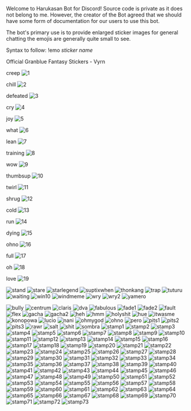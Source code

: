 Welcome to Harukasan Bot for Discord!
Source code is private as it does not belong to me. However, the creator of the Bot agreed that we should have some form of documentation for our users to use this bot.

The bot's primary use is to provide enlarged sticker images for general chatting the emojis are generally quite small to see.

Syntax to follow: !emo *sticker name*

Official Granblue Fantasy Stickers - Vyrn

creep
![1](https://cloud.githubusercontent.com/assets/8453488/22091365/efc5edaa-de31-11e6-831e-2d050993aeb7.png)

chill
![2](https://cloud.githubusercontent.com/assets/8453488/22091366/efc5d8ce-de31-11e6-8d32-2a68badd6659.png)

defeated
![3](https://cloud.githubusercontent.com/assets/8453488/22091369/efd36e44-de31-11e6-88a7-4e465ae38e8b.png)

cry
![4](https://cloud.githubusercontent.com/assets/8453488/22091368/efd1120c-de31-11e6-9682-9c9b195f4022.png)

joy
![5](https://cloud.githubusercontent.com/assets/8453488/22091370/efd84bf8-de31-11e6-9a71-34d8ecd75e6c.png)

what
![6](https://cloud.githubusercontent.com/assets/8453488/22091373/eff3ec00-de31-11e6-9a4b-1fb1be4d3d88.png)

lean
![7](https://cloud.githubusercontent.com/assets/8453488/22091372/eff2cab4-de31-11e6-8165-70957ba3b773.png)

training
![8](https://cloud.githubusercontent.com/assets/8453488/22091371/eff1f170-de31-11e6-9178-6ca69d15763f.png)

wow
![9](https://cloud.githubusercontent.com/assets/8453488/22091375/efff51d0-de31-11e6-803b-f95dc5f72477.png)

thumbsup
![10](https://cloud.githubusercontent.com/assets/8453488/22091374/efff0cfc-de31-11e6-8f63-af98a260ff42.png)

twirl
![11](https://cloud.githubusercontent.com/assets/8453488/22091376/f0057466-de31-11e6-8f1b-253de24caca2.png)

shrug
![12](https://cloud.githubusercontent.com/assets/8453488/22091379/f0200a56-de31-11e6-98fb-eba6a0722992.png)

cold
![13](https://cloud.githubusercontent.com/assets/8453488/22091380/f020bfc8-de31-11e6-91d8-23c0d290f305.png)

run
![14](https://cloud.githubusercontent.com/assets/8453488/22091378/f01dbed6-de31-11e6-9d23-457517b4e0b5.png)

dying
![15](https://cloud.githubusercontent.com/assets/8453488/22091382/f02b0c26-de31-11e6-8db1-ea515ec44780.png)

ohno
![16](https://cloud.githubusercontent.com/assets/8453488/22091381/f02a1d20-de31-11e6-8ad9-49a7f1e646e2.png)

full
![17](https://cloud.githubusercontent.com/assets/8453488/22091383/f0335ff2-de31-11e6-8666-9e742c11d30a.png)

oh
![18](https://cloud.githubusercontent.com/assets/8453488/22091384/f04ace30-de31-11e6-8e1f-d0615f4bc3f5.png)

love
![19](https://cloud.githubusercontent.com/assets/8453488/22091386/f04ce2ec-de31-11e6-9a0b-fca61106d781.png)

![stand](https://cloud.githubusercontent.com/assets/8453488/22091353/ef71ec5a-de31-11e6-87bb-444d48d46e79.png)
![stare](https://cloud.githubusercontent.com/assets/8453488/22091354/ef744252-de31-11e6-9f32-09f85e9b566e.png)
![starlegend](https://cloud.githubusercontent.com/assets/8453488/22091355/ef75b1a0-de31-11e6-84f2-e2b1ffdd13d3.png)
![suptixwhen](https://cloud.githubusercontent.com/assets/8453488/22091356/ef77832c-de31-11e6-9ecc-e7ac6fa80a16.png)
![thonkang](https://cloud.githubusercontent.com/assets/8453488/22091357/ef79704c-de31-11e6-9768-6366eaf64c3e.png)
![trap](https://cloud.githubusercontent.com/assets/8453488/22091358/ef7d1f44-de31-11e6-8b39-576f241f01da.png)
![tuturu](https://cloud.githubusercontent.com/assets/8453488/22091359/ef9c8820-de31-11e6-9511-00c59e24f2f0.png)
![waiting](https://cloud.githubusercontent.com/assets/8453488/22091360/ef9c8b0e-de31-11e6-972b-f3af6cc4c288.png)
![win10](https://cloud.githubusercontent.com/assets/8453488/22091361/ef9e009c-de31-11e6-9ab1-f945fde4b2d5.png)
![windmeme](https://cloud.githubusercontent.com/assets/8453488/22091362/efa6abca-de31-11e6-89fc-fad9f14b6052.png)
![wry](https://cloud.githubusercontent.com/assets/8453488/22091363/efa7a39a-de31-11e6-84f2-8de28a9b7bfb.png)
![wry2](https://cloud.githubusercontent.com/assets/8453488/22091364/efa97756-de31-11e6-86ef-d8c48a7fb37a.png)
![yamero](https://cloud.githubusercontent.com/assets/8453488/22091367/efc6d4ea-de31-11e6-9c41-e6bb7147ea9a.png)

![bully](https://cloud.githubusercontent.com/assets/8453488/22091385/f04bd262-de31-11e6-9c3e-d0343dd5d7bf.png)
![centrum](https://cloud.githubusercontent.com/assets/8453488/22091387/f057ed54-de31-11e6-853a-80813a7ae832.png)
![claris](https://cloud.githubusercontent.com/assets/8453488/22091388/f05a529c-de31-11e6-830e-fa7149fa9069.png)
![dva](https://cloud.githubusercontent.com/assets/8453488/22091389/f060030e-de31-11e6-8fdd-a263b5f1038b.png)
![fabulous](https://cloud.githubusercontent.com/assets/8453488/22091392/f0796e02-de31-11e6-8405-d78163115b5b.png)
![fade1](https://cloud.githubusercontent.com/assets/8453488/22091390/f078076a-de31-11e6-9bc6-74789c3d8879.png)
![fade2](https://cloud.githubusercontent.com/assets/8453488/22091391/f07897d4-de31-11e6-9bd6-82e49a0cd7a7.png)
![fault](https://cloud.githubusercontent.com/assets/8453488/22091393/f083d392-de31-11e6-99fc-5eccefd4f4b4.png)
![flex](https://cloud.githubusercontent.com/assets/8453488/22091394/f084f948-de31-11e6-88a2-b83df68cb23a.png)
![gacha](https://cloud.githubusercontent.com/assets/8453488/22091395/f08e04ca-de31-11e6-925b-570a36dddda2.png)
![gacha2](https://cloud.githubusercontent.com/assets/8453488/22091397/f0a5a062-de31-11e6-8b71-fd187e50fa15.png)
![heh](https://cloud.githubusercontent.com/assets/8453488/22091398/f0a6d612-de31-11e6-96f8-4b93ce1d9934.png)
![hmm](https://cloud.githubusercontent.com/assets/8453488/22091396/f0a3a6ae-de31-11e6-9e6c-640c01f0a22b.png)
![holyshit](https://cloud.githubusercontent.com/assets/8453488/22091400/f0b2d26e-de31-11e6-89d1-f92310bdbbdc.png)
![hue](https://cloud.githubusercontent.com/assets/8453488/22091399/f0b11a6e-de31-11e6-8c02-477f32732d4f.png)
![itwasme](https://cloud.githubusercontent.com/assets/8453488/22091401/f0ba6128-de31-11e6-9091-edaabf5320bb.png)
![konopowa](https://cloud.githubusercontent.com/assets/8453488/22091404/f0d17322-de31-11e6-933d-86fdf911d4a3.png)
![lucio](https://cloud.githubusercontent.com/assets/8453488/22091403/f0d1234a-de31-11e6-857a-8ab3edeb1cf3.png)
![nani](https://cloud.githubusercontent.com/assets/8453488/22091405/f0d3648e-de31-11e6-819e-b5d674bfe95c.png)
![ohmygod](https://cloud.githubusercontent.com/assets/8453488/22091406/f0de5dda-de31-11e6-99da-615c9c76c296.png)
![ohno](https://cloud.githubusercontent.com/assets/8453488/22091407/f0debafa-de31-11e6-97fd-5d384b2f7e5f.png)
![pero](https://cloud.githubusercontent.com/assets/8453488/22091408/f0e8aa42-de31-11e6-9e5b-e15128e21f60.png)
![pits1](https://cloud.githubusercontent.com/assets/8453488/22091410/f0fbebde-de31-11e6-97f2-5300510f42f6.png)
![pits2](https://cloud.githubusercontent.com/assets/8453488/22091409/f0fa8a78-de31-11e6-87fb-64fa68ed6687.png)
![pits3](https://cloud.githubusercontent.com/assets/8453488/22091411/f0fefcfc-de31-11e6-8971-d321f15023a0.png)
![rawr](https://cloud.githubusercontent.com/assets/8453488/22091413/f10cf6f4-de31-11e6-85d5-11855f710068.png)
![salt](https://cloud.githubusercontent.com/assets/8453488/22091412/f108e582-de31-11e6-82b5-b35a9f3b975c.png)
![shit](https://cloud.githubusercontent.com/assets/8453488/22091414/f11ad724-de31-11e6-8f46-cb73ffea7a0d.png)
![sombra](https://cloud.githubusercontent.com/assets/8453488/22091415/f126a996-de31-11e6-8d40-b37d14e6f706.png)
![stamp1](https://cloud.githubusercontent.com/assets/8453488/22091416/f127c060-de31-11e6-8bbf-ec744b9cb466.png)
![stamp2](https://cloud.githubusercontent.com/assets/8453488/22091417/f12aaed8-de31-11e6-9263-f4401690b166.png)
![stamp3](https://cloud.githubusercontent.com/assets/8453488/22091418/f13779c4-de31-11e6-918b-9781f442754f.png)
![stamp4](https://cloud.githubusercontent.com/assets/8453488/22091419/f13b097c-de31-11e6-9c33-2d66d4c9db05.png)
![stamp5](https://cloud.githubusercontent.com/assets/8453488/22091420/f14b28de-de31-11e6-9c28-4462da94be39.png)
![stamp6](https://cloud.githubusercontent.com/assets/8453488/22091422/f151e282-de31-11e6-822b-7dd7742d2384.png)
![stamp7](https://cloud.githubusercontent.com/assets/8453488/22091421/f14f572e-de31-11e6-9f9f-5dc4c9a0f5b5.png)
![stamp8](https://cloud.githubusercontent.com/assets/8453488/22091423/f1562f4a-de31-11e6-90aa-5a93309a581c.png)
![stamp9](https://cloud.githubusercontent.com/assets/8453488/22091424/f162acb6-de31-11e6-813b-86470fd8be1d.png)
![stamp10](https://cloud.githubusercontent.com/assets/8453488/22091425/f1687e34-de31-11e6-837c-6647dff83ac0.png)
![stamp11](https://cloud.githubusercontent.com/assets/8453488/22091426/f179a01a-de31-11e6-85c5-78ae8951e5f0.png)
![stamp12](https://cloud.githubusercontent.com/assets/8453488/22091427/f17ad480-de31-11e6-9b71-2395afb53ae5.png)
![stamp13](https://cloud.githubusercontent.com/assets/8453488/22091428/f17cbe6c-de31-11e6-9bed-f181e2443eb8.png)
![stamp14](https://cloud.githubusercontent.com/assets/8453488/22091429/f183725c-de31-11e6-90e4-1a06d35a621c.png)
![stamp15](https://cloud.githubusercontent.com/assets/8453488/22091430/f18c7366-de31-11e6-85b2-9a3a6b6f1877.png)
![stamp16](https://cloud.githubusercontent.com/assets/8453488/22091431/f194a9d2-de31-11e6-9e50-8f2444c48451.png)
![stamp17](https://cloud.githubusercontent.com/assets/8453488/22091433/f1a5cd98-de31-11e6-9de0-a15f9514d9e2.png)
![stamp18](https://cloud.githubusercontent.com/assets/8453488/22091432/f1a55d86-de31-11e6-90cd-0f72743d2079.png)
![stamp19](https://cloud.githubusercontent.com/assets/8453488/22091434/f1a8ce9e-de31-11e6-84fe-905de8aaf4df.png)
![stamp20](https://cloud.githubusercontent.com/assets/8453488/22091435/f1af5340-de31-11e6-8a6d-454f5ccebd0a.png)
![stamp21](https://cloud.githubusercontent.com/assets/8453488/22091436/f1b7cec6-de31-11e6-987c-1c747c209905.png)
![stamp22](https://cloud.githubusercontent.com/assets/8453488/22091437/f1c2ab16-de31-11e6-9d42-3d1b237a354a.png)
![stamp23](https://cloud.githubusercontent.com/assets/8453488/22091438/f1ce17da-de31-11e6-9948-b2cacaf4cd3c.png)
![stamp24](https://cloud.githubusercontent.com/assets/8453488/22091439/f1d40f6e-de31-11e6-9340-86eb8b8a2b13.png)
![stamp25](https://cloud.githubusercontent.com/assets/8453488/22091440/f1d932dc-de31-11e6-86ef-520bc6f00532.png)
![stamp26](https://cloud.githubusercontent.com/assets/8453488/22091441/f1dc0f98-de31-11e6-8852-491ed5c5b291.png)
![stamp27](https://cloud.githubusercontent.com/assets/8453488/22091442/f1e50788-de31-11e6-83a3-4903292337c9.png)
![stamp28](https://cloud.githubusercontent.com/assets/8453488/22091443/f1ef4af4-de31-11e6-85b8-a2658d6ec430.png)
![stamp29](https://cloud.githubusercontent.com/assets/8453488/22091444/f1fecb28-de31-11e6-80e0-79f6a771dd41.png)
![stamp30](https://cloud.githubusercontent.com/assets/8453488/22091445/f202c160-de31-11e6-9915-66c235455883.png)
![stamp31](https://cloud.githubusercontent.com/assets/8453488/22091446/f2041330-de31-11e6-81a6-9bd13453c887.png)
![stamp32](https://cloud.githubusercontent.com/assets/8453488/22091447/f207304c-de31-11e6-97e1-0de755428738.png)
![stamp33](https://cloud.githubusercontent.com/assets/8453488/22091448/f211fcde-de31-11e6-81e9-d5022e104506.png)
![stamp34](https://cloud.githubusercontent.com/assets/8453488/22091449/f21caaf8-de31-11e6-9d85-ef69522083ae.png)
![stamp35](https://cloud.githubusercontent.com/assets/8453488/22091451/f22ad5f6-de31-11e6-887b-4a78826f65b6.png)
![stamp36](https://cloud.githubusercontent.com/assets/8453488/22091453/f2327054-de31-11e6-917e-07eff0dbe27e.png)
![stamp37](https://cloud.githubusercontent.com/assets/8453488/22091452/f230b66a-de31-11e6-9a2f-78984b5cd2a1.png)
![stamp38](https://cloud.githubusercontent.com/assets/8453488/22091454/f2362410-de31-11e6-91dd-9dddbcebba74.png)
![stamp39](https://cloud.githubusercontent.com/assets/8453488/22091455/f23e3aba-de31-11e6-867a-faf697e82cd8.png)
![stamp40](https://cloud.githubusercontent.com/assets/8453488/22091456/f24aee90-de31-11e6-9168-5916940e9d8e.png)
![stamp41](https://cloud.githubusercontent.com/assets/8453488/22091457/f256231e-de31-11e6-87ed-2f2215116fb9.png)
![stamp42](https://cloud.githubusercontent.com/assets/8453488/22091459/f25e18bc-de31-11e6-8714-755ec91e9408.png)
![stamp43](https://cloud.githubusercontent.com/assets/8453488/22091458/f25d3bae-de31-11e6-844d-22aa0ed905a1.png)
![stamp44](https://cloud.githubusercontent.com/assets/8453488/22091460/f25f7c66-de31-11e6-94f0-bdcb33ca7430.png)
![stamp45](https://cloud.githubusercontent.com/assets/8453488/22091461/f26baf18-de31-11e6-8be2-83cbc0063dbb.png)
![stamp46](https://cloud.githubusercontent.com/assets/8453488/22091462/f2785e0c-de31-11e6-95cf-0a4a88bc74db.png)
![stamp47](https://cloud.githubusercontent.com/assets/8453488/22091463/f283b978-de31-11e6-98ac-7e3a19087c67.png)
![stamp48](https://cloud.githubusercontent.com/assets/8453488/22091464/f288d2a0-de31-11e6-90a7-8a16a9cabfa6.png)
![stamp49](https://cloud.githubusercontent.com/assets/8453488/22091466/f28d1ef0-de31-11e6-981c-4530e21d8391.png)
![stamp50](https://cloud.githubusercontent.com/assets/8453488/22091465/f28bac28-de31-11e6-9882-def95c28fd7e.png)
![stamp51](https://cloud.githubusercontent.com/assets/8453488/22091467/f29835ce-de31-11e6-924d-2140166c4d88.png)
![stamp52](https://cloud.githubusercontent.com/assets/8453488/22091468/f2a75b6c-de31-11e6-8390-a589d27f6074.png)
![stamp53](https://cloud.githubusercontent.com/assets/8453488/22091469/f2af0d1c-de31-11e6-8109-bd25ac16937f.png)
![stamp54](https://cloud.githubusercontent.com/assets/8453488/22091470/f2b3ebe8-de31-11e6-94f6-f0b7fce18095.png)
![stamp55](https://cloud.githubusercontent.com/assets/8453488/22091471/f2b8bd9e-de31-11e6-80b4-2cca1166827e.png)
![stamp56](https://cloud.githubusercontent.com/assets/8453488/22091472/f2bb62a6-de31-11e6-9d3e-dad3618a5055.png)
![stamp57](https://cloud.githubusercontent.com/assets/8453488/22091473/f2c5ad2e-de31-11e6-8c00-da18be4cc630.png)
![stamp58](https://cloud.githubusercontent.com/assets/8453488/22091474/f2d53550-de31-11e6-93f6-873bd2c0f3ed.png)
![stamp59](https://cloud.githubusercontent.com/assets/8453488/22091475/f2dc3a1c-de31-11e6-8f94-e6906dd346a3.png)
![stamp60](https://cloud.githubusercontent.com/assets/8453488/22091476/f2dd9416-de31-11e6-90cb-9168e2c8edd5.png)
![stamp61](https://cloud.githubusercontent.com/assets/8453488/22091477/f2e4c5c4-de31-11e6-8751-eb548dbf7256.png)
![stamp62](https://cloud.githubusercontent.com/assets/8453488/22091478/f2ead194-de31-11e6-9fd5-c18d6154dca3.png)
![stamp63](https://cloud.githubusercontent.com/assets/8453488/22091479/f2f2179c-de31-11e6-9f17-aa55738dc5c6.png)
![stamp64](https://cloud.githubusercontent.com/assets/8453488/22091480/f301f07c-de31-11e6-9aa9-d71e889ca536.png)
![stamp65](https://cloud.githubusercontent.com/assets/8453488/22091482/f308d838-de31-11e6-81f9-ad4417418305.png)
![stamp66](https://cloud.githubusercontent.com/assets/8453488/22091481/f3072af6-de31-11e6-93f8-4a34adca14b9.png)
![stamp67](https://cloud.githubusercontent.com/assets/8453488/22091483/f3105004-de31-11e6-834f-4c00275e514b.png)
![stamp68](https://cloud.githubusercontent.com/assets/8453488/22091484/f318d8b4-de31-11e6-8a8e-84379714dca7.png)
![stamp69](https://cloud.githubusercontent.com/assets/8453488/22091485/f31d34f4-de31-11e6-8ffc-eddcc1dcd723.png)
![stamp70](https://cloud.githubusercontent.com/assets/8453488/22091486/f32cd74c-de31-11e6-8c72-7a5328502425.png)
![stamp71](https://cloud.githubusercontent.com/assets/8453488/22091488/f33639e0-de31-11e6-8c25-92ef21d11b68.png)
![stamp72](https://cloud.githubusercontent.com/assets/8453488/22091487/f33148a4-de31-11e6-9f0c-f3d78ee4def4.png)
![stamp73](https://cloud.githubusercontent.com/assets/8453488/22091489/f33c0ad2-de31-11e6-8531-5d8ff394442b.png)
